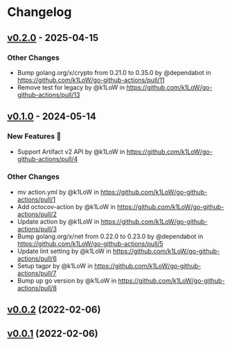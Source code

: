 # Changelog

## [v0.2.0](https://github.com/k1LoW/go-github-actions/compare/v0.1.0...v0.2.0) - 2025-04-15
### Other Changes
- Bump golang.org/x/crypto from 0.21.0 to 0.35.0 by @dependabot in https://github.com/k1LoW/go-github-actions/pull/11
- Remove test for legacy by @k1LoW in https://github.com/k1LoW/go-github-actions/pull/13

## [v0.1.0](https://github.com/k1LoW/go-github-actions/compare/v0.0.2...v0.1.0) - 2024-05-14
### New Features 🎉
- Support Artifact v2 API by @k1LoW in https://github.com/k1LoW/go-github-actions/pull/4
### Other Changes
- mv action.yml by @k1LoW in https://github.com/k1LoW/go-github-actions/pull/1
- Add octocov-action by @k1LoW in https://github.com/k1LoW/go-github-actions/pull/2
- Update action by @k1LoW in https://github.com/k1LoW/go-github-actions/pull/3
- Bump golang.org/x/net from 0.22.0 to 0.23.0 by @dependabot in https://github.com/k1LoW/go-github-actions/pull/5
- Update lint setting by @k1LoW in https://github.com/k1LoW/go-github-actions/pull/6
- Setup tagpr by @k1LoW in https://github.com/k1LoW/go-github-actions/pull/7
- Bump up go version by @k1LoW in https://github.com/k1LoW/go-github-actions/pull/8

## [v0.0.2](https://github.com/k1LoW/go-github-actions/compare/v0.0.1...v0.0.2) (2022-02-06)


## [v0.0.1](https://github.com/k1LoW/go-github-actions/compare/2e2607f0598d...v0.0.1) (2022-02-06)
